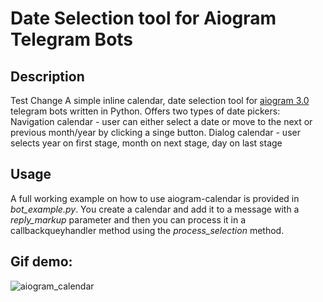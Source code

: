 # Date Selection tool for Aiogram Telegram Bots

## Description
Test Change
A simple inline calendar, date selection tool for [aiogram 3.0](https://github.com/aiogram/aiogram) telegram bots written in Python.
Offers two types of date pickers:
Navigation calendar - user can either select a date or move to the next or previous month/year by clicking a singe button.
Dialog calendar - user selects year on first stage, month on next stage, day on last stage

## Usage

A full working example on how to use aiogram-calendar is provided in *bot_example.py*. 
You create a calendar and add it to a message with a *reply_markup* parameter and then you can process it in a callbackqueyhandler method using the *process_selection* method.

## Gif demo:

![aiogram_calendar](https://j.gifs.com/nRQlqW.gif)

